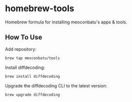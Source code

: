 # homebrew-tools
Homebrew formula for installing meoconbatu's apps & tools.

## How To Use

Add repository:

```bash
brew tap meoconbatu/tools
```
Install diffdecoding:
```bash
brew install diffdecoding
```
Upgrade the diffdecoding CLI to the latest version:
```bash
brew upgrade diffdecoding
```
